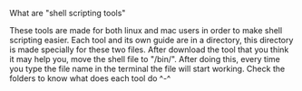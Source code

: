 What are "shell scripting tools"

These tools are made for both linux and mac users in order to make shell scripting easier. 
Each tool and its own guide are in a directory, this directory is made specially for these two files. 
After download the tool that you think it may help you, move the shell file to "/bin/". After doing this, every time you type the file name in the terminal the file will start working. 
Check the folders to know what does each tool do ^-^ 
